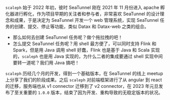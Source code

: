 `scaleph` 始于 2022 年初，彼时 SeaTunnel 刚在 2021 年 11 月份进入 apache 孵化器进行孵化，作为项目早期的关注者和参与者，非常喜欢 SeaTunnel 的设计理念和成果，于是决定为 SeaTunnel 开发一个 web 管理系统，实现 SeaTunnel 任务的创建、提交、停止等功能，类似 Datax 和 Datax-web 之类的组合。

- 那么如何去创建 SeaTunnel 任务呢？做个拖拉拽的吧！
- 怎么提交 SeaTunnel 任务呢？用 shell 最方便了，可以同时支持 Flink 和 Spark，但是用 Java 调用 shell 好蠢，Flink 也是基于 Java 和 Scala 实现的，`scaleph` 也是用 Java 实现的，为什么二者的集成要通过 shell 实现中间要转一道呢？我们用 Java 搞吧！

`scaleph` 历经几个月的开发，得到一个基础版本，在 SeaTunnel 的线上 meetup 上分享了我们的阶段成果。之后 `scaleph` 对前端框架进行了从 angular 到 react 的迁移，服务端也从 v1 connector 迁移到了 v2 connector，在 2023 年元旦发布了至关重要的 `1.0.0` 版本，结束了因为开发、重构导致的无稳定版本的状况。
